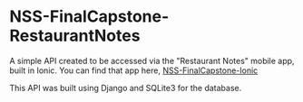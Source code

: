 # NSS-FinalCapstone-RestaurantNotes

A simple API created to be accessed via the "Restaurant Notes" mobile app, built in Ionic. You can find that app here, [NSS-FinalCapstone-Ionic](https://github.com/markellisdev/NSS-FinalCapstone-Ionic)

This API was built using Django and SQLite3 for the database.
